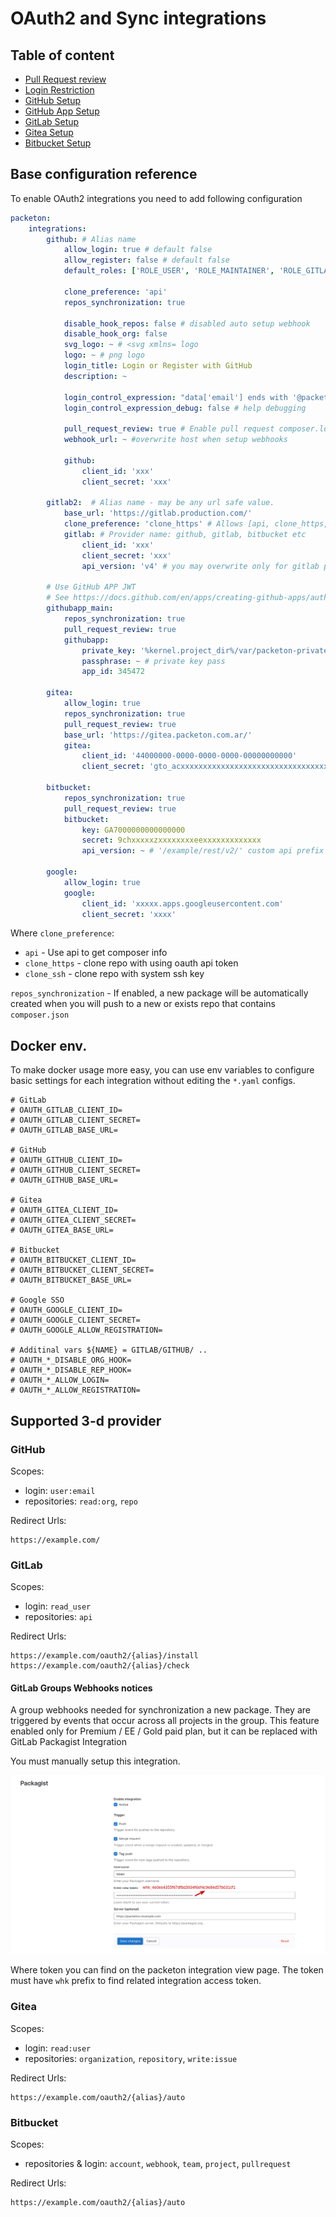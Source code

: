 # OAuth2 and Sync integrations

Table of content
---------------
- [Pull Request review](pull-request-review.md)
- [Login Restriction](oauth2/login-expression.md)
- [GitHub Setup](oauth2/github-oauth.md)
- [GitHub App Setup](oauth2/githubapp.md)
- [GitLab Setup](oauth2/gitlab-integration.md)
- [Gitea Setup](oauth2/gitea.md)
- [Bitbucket Setup](oauth2/bitbucket.md)

## Base configuration reference

To enable OAuth2 integrations you need to add following configuration 
```yml
packeton:
    integrations:
        github: # Alias name 
            allow_login: true # default false 
            allow_register: false # default false 
            default_roles: ['ROLE_USER', 'ROLE_MAINTAINER', 'ROLE_GITLAB']
            
            clone_preference: 'api'
            repos_synchronization: true
            
            disable_hook_repos: false # disabled auto setup webhook
            disable_hook_org: false
            svg_logo: ~ # <svg xmlns= logo
            logo: ~ # png logo
            login_title: Login or Register with GitHub
            description: ~

            login_control_expression: "data['email'] ends with '@packeton.org'" # Restrict logic/register by custom condition.
            login_control_expression_debug: false # help debugging    

            pull_request_review: true # Enable pull request composer.lock review. Default false
            webhook_url: ~ #overwrite host when setup webhooks

            github:
                client_id: 'xxx'
                client_secret: 'xxx'

        gitlab2:  # Alias name - may be any url safe value.
            base_url: 'https://gitlab.production.com/'
            clone_preference: 'clone_https' # Allows [api, clone_https, clone_ssh]
            gitlab: # Provider name: github, gitlab, bitbucket etc 
                client_id: 'xxx'
                client_secret: 'xxx'
                api_version: 'v4' # you may overwrite only for gitlab provider, default v4

        # Use GitHub APP JWT
        # See https://docs.github.com/en/apps/creating-github-apps/authenticating-with-a-github-app/about-authentication-with-a-github-app
        githubapp_main:
            repos_synchronization: true
            pull_request_review: true
            githubapp:
                private_key: '%kernel.project_dir%/var/packeton-private-key.pem'
                passphrase: ~ # private key pass
                app_id: 345472

        gitea:
            allow_login: true
            repos_synchronization: true
            pull_request_review: true
            base_url: 'https://gitea.packeton.com.ar/'
            gitea:
                client_id: '44000000-0000-0000-0000-00000000000'
                client_secret: 'gto_acxxxxxxxxxxxxxxxxxxxxxxxxxxxxxxxxxxxxx'

        bitbucket:
            repos_synchronization: true
            pull_request_review: true
            bitbucket:
                key: GA7000000000000000
                secret: 9chxxxxxzxxxxxxxxeexxxxxxxxxxxxx
                api_version: ~ # '/example/rest/v2/' custom api prefix

        google:
            allow_login: true
            google:
                client_id: 'xxxxx.apps.googleusercontent.com'
                client_secret: 'xxxx'    

```

Where `clone_preference`:

- `api` - Use api to get composer info
- `clone_https` - clone repo with using oauth api token
- `clone_ssh` - clone repo with system ssh key

`repos_synchronization` - If enabled, a new package will be automatically created when you will push to a new or exists repo that contains `composer.json` 

## Docker env.

To make docker usage more easy, you can use env variables to configure basic settings for each integration without editing the `*.yaml` configs.

```
# GitLab
# OAUTH_GITLAB_CLIENT_ID=
# OAUTH_GITLAB_CLIENT_SECRET=
# OAUTH_GITLAB_BASE_URL=

# GitHub
# OAUTH_GITHUB_CLIENT_ID=
# OAUTH_GITHUB_CLIENT_SECRET=
# OAUTH_GITHUB_BASE_URL=

# Gitea 
# OAUTH_GITEA_CLIENT_ID=
# OAUTH_GITEA_CLIENT_SECRET=
# OAUTH_GITEA_BASE_URL=

# Bitbucket 
# OAUTH_BITBUCKET_CLIENT_ID=
# OAUTH_BITBUCKET_CLIENT_SECRET=
# OAUTH_BITBUCKET_BASE_URL=

# Google SSO
# OAUTH_GOOGLE_CLIENT_ID=
# OAUTH_GOOGLE_CLIENT_SECRET=
# OAUTH_GOOGLE_ALLOW_REGISTRATION=

# Additinal vars ${NAME} = GITLAB/GITHUB/ .. 
# OAUTH_*_DISABLE_ORG_HOOK=
# OAUTH_*_DISABLE_REP_HOOK=
# OAUTH_*_ALLOW_LOGIN=
# OAUTH_*_ALLOW_REGISTRATION=
```

## Supported 3-d provider

### GitHub

Scopes:

- login: `user:email`
- repositories: `read:org`, `repo`

Redirect Urls:

```
https://example.com/
```

### GitLab

Scopes:

- login: `read_user`
- repositories: `api`

Redirect Urls:

```
https://example.com/oauth2/{alias}/install
https://example.com/oauth2/{alias}/check
```

####  GitLab Groups Webhooks notices

A group webhooks needed for synchronization a new package. 
They are triggered by events that occur across all projects in the group.
This feature enabled only for Premium / EE / Gold paid plan, but it can be replaced with GitLab Packagist Integration

You must manually setup this integration.

[![Gitlab](img/gitlab.png)](img/gitlab.png)

Where token you can find on the packeton integration view page. The token must have `whk` prefix 
to find related integration access token.

### Gitea

Scopes:

- login: `read:user`
- repositories: `organization`, `repository`, `write:issue`

Redirect Urls:

```
https://example.com/oauth2/{alias}/auto
```

### Bitbucket

Scopes:

- repositories & login: `account`, `webhook`, `team`, `project`, `pullrequest`

Redirect Urls:

```
https://example.com/oauth2/{alias}/auto
```
